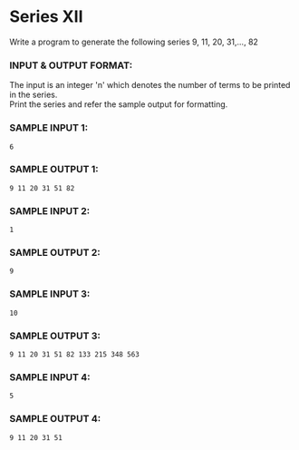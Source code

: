 # Series XII

Write a program to generate the following series 9, 11, 20, 31,..., 82 

### INPUT & OUTPUT FORMAT:

The input is an integer 'n' which denotes the number of terms to be printed in the series. <br>
Print the series and refer the sample output for formatting.

### SAMPLE INPUT 1:

```
6
```

### SAMPLE OUTPUT 1:

```
9 11 20 31 51 82
```

### SAMPLE INPUT 2:

```
1
```

### SAMPLE OUTPUT 2:

```
9
```

### SAMPLE INPUT 3:

```
10
```

### SAMPLE OUTPUT 3:

```
9 11 20 31 51 82 133 215 348 563
```

### SAMPLE INPUT 4:

```
5
```

### SAMPLE OUTPUT 4:

```
9 11 20 31 51
```
